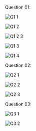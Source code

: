 Question 01:

![Q1 1](https://github.com/user-attachments/assets/468488bc-f779-40e5-9867-026e6e0ab9ed)

![Q1 2](https://github.com/user-attachments/assets/b1331d1a-02a1-444c-acc7-74aa046efb2a)

![Q1 2 3](https://github.com/user-attachments/assets/e31e3322-ecb7-45a6-84da-d829e2c02f5b)

![Q1 3](https://github.com/user-attachments/assets/2310dccf-9b2a-4dcc-8f1a-da8acbaa32e6)

![Q1 4](https://github.com/user-attachments/assets/d6c8ed81-81ff-4d6b-a41d-e6d1f69678fa)


Question 02:

![Q2 1](https://github.com/user-attachments/assets/9f649a12-add1-4d70-ac49-1beba92167b0)

![Q2 2](https://github.com/user-attachments/assets/c98f96ce-bba3-4f4e-b0b6-5264afe95f4b)

![Q2 3](https://github.com/user-attachments/assets/193ac153-cc3e-4c97-988f-ea2efff4841d)


Question 03:

![Q3 1](https://github.com/user-attachments/assets/4060909e-c2bf-47e2-9025-b356626f548e)


![Q3 2](https://github.com/user-attachments/assets/c2f9ab7a-8740-44d8-9a86-519be5838347)
